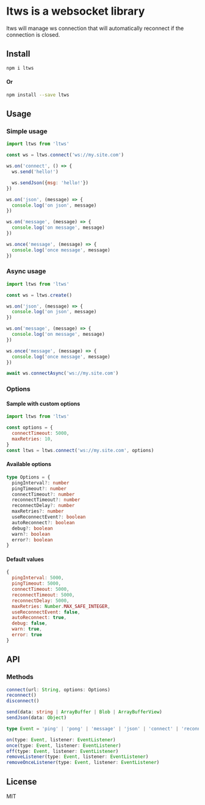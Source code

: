 # ltws is a websocket library

ltws will manage ws connection that will automatically reconnect if the connection is closed.

## Install

```bash
npm i ltws
```

#### Or

```bash
npm install --save ltws
```

## Usage

### Simple usage

```javascript
import ltws from 'ltws'

const ws = ltws.connect('ws://my.site.com')

ws.on('connect', () => {
  ws.send('hello!')

  ws.sendJson({msg: 'hello!'})
})

ws.on('json', (message) => {
  console.log('on json', message)
})

ws.on('message', (message) => {
  console.log('on message', message)
})

ws.once('message', (message) => {
  console.log('once message', message)
})
```

### Async usage

```javascript
import ltws from 'ltws'

const ws = ltws.create()

ws.on('json', (message) => {
  console.log('on json', message)
})

ws.on('message', (message) => {
  console.log('on message', message)
})

ws.once('message', (message) => {
  console.log('once message', message)
})

await ws.connectAsync('ws://my.site.com')
```

### Options

#### Sample with custom options

```javascript
import ltws from 'ltws'

const options = {
  connectTimeout: 5000,
  maxRetries: 10,
}
const ltws = ltws.connect('ws://my.site.com', options)
```

#### Available options

```typescript
type Options = {
  pingInterval?: number
  pingTimeout?: number
  connectTimeout?: number
  reconnectTimeout?: number
  reconnectDelay?: number
  maxRetries?: number
  useReconnectEvent?: boolean
  autoReconnect?: boolean
  debug?: boolean
  warn?: boolean
  error?: boolean
}
```

#### Default values

```javascript
{
  pingInterval: 5000,
  pingTimeout: 5000,
  connectTimeout: 5000,
  reconnectTimeout: 5000,
  reconnectDelay: 5000,
  maxRetries: Number.MAX_SAFE_INTEGER,
  useReconnectEvent: false,
  autoReconnect: true,
  debug: false,
  warn: true,
  error: true
}
```

## API

### Methods

```typescript
connect(url: String, options: Options)
reconnect()
disconnect()

send(data: string | ArrayBuffer | Blob | ArrayBufferView)
sendJson(data: Object)

type Event = 'ping' | 'pong' | 'message' | 'json' | 'connect' | 'reconnect' | 'reconnecting' | 'disconnect' | 'disconnecting' | 'error' | 'connectError'

on(type: Event, listener: EventListener)
once(type: Event, listener: EventListener)
off(type: Event, listener: EventListener)
removeListener(type: Event, listener: EventListener)
removeOnceListener(type: Event, listener: EventListener)
```

## License

MIT
